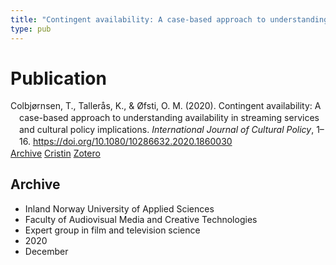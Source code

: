 ```yaml
---
title: "Contingent availability: A case-based approach to understanding availability in streaming services and cultural policy implications"
type: pub
---
```

<h1>Publication</h1>
<article id="csl-bib-container-L574ICLY" class="csl-bib-container">
  <div class="csl-bib-body" style="line-height: 1.35; padding-left: 1em; text-indent:-1em;">
  <div class="csl-entry">Colbj&#xF8;rnsen, T., Taller&#xE5;s, K., &amp; &#xD8;fsti, O. M. (2020). Contingent availability: A case-based approach to understanding availability in streaming services and cultural policy implications. <i>International Journal of Cultural Policy</i>, 1&#x2013;16. <a href="https://doi.org/10.1080/10286632.2020.1860030">https://doi.org/10.1080/10286632.2020.1860030</a></div>
</div>
  <div class="csl-bib-buttons">
    <a href="#taxonomy-article-L574ICLY" class="csl-bib-button">Archive</a>
    <a href="https://app.cristin.no/results/show.jsf?id=1862818" alt="Cristin URL" class="csl-bib-button">Cristin</a>
    <a href="http://zotero.org/groups/5022929/items/L574ICLY" alt="Zotero URL" class="csl-bib-button">Zotero</a>
  </div>
  <div id="csl-bib-meta-container-L574ICLY"></div>
</article>
<div id="csl-bib-meta-L574ICLY" class="csl-bib-meta">
  <article id="taxonomy-article-L574ICLY" class="taxonomy-article">
    <h1>Archive</h1>
    <ul>
      <li>Inland Norway University of Applied Sciences</li>
      <li>Faculty of Audiovisual Media and Creative Technologies</li>
      <li>Expert group in film and television science</li>
      <li>2020</li>
      <li>December</li>
    </ul>
  </article>
</div>
